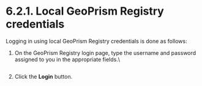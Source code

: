 # 6.2.1. Local GeoPrism Registry credentials

Logging in using local GeoPrism Registry credentials is done as follows:

1.  On the GeoPrism Registry login page, type the username and password assigned to you in the appropriate fields.\\

    <figure><img src="https://lh3.googleusercontent.com/nyz9L2nR22zu_gPQQooghRC9Fcm_6xAyx3sMtGZzP6vzvxDDzCls0UUZogMb9qf1wixR-5o1MW3DJpORQ3xln2KLh64W2aJIbfSKP46LqYH2MQhu-9ADcQ53wF-OA8Ok-xPWGlN8IGUR6tb71xtfq9QRdbjGgzXZbF5WdM0xEl3p8vkyTsGXfOEuVg" alt=""><figcaption></figcaption></figure>
2. Click the **Login** button.
